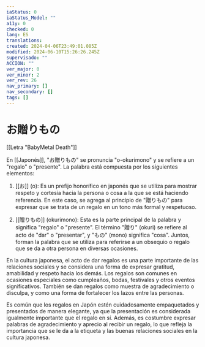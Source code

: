 ```yaml
---
iaStatus: 0
iaStatus_Model: ""
a11y: 0
checked: 0
lang: ES
translations: 
created: 2024-04-06T23:49:01.085Z
modified: 2024-06-10T15:26:26.245Z
supervisado: ""
ACCION: ""
ver_major: 0
ver_minor: 2
ver_rev: 26
nav_primary: []
nav_secondary: []
tags: []
---
```

# お贈りもの

[[Letra "BabyMetal Death"]]

En [[Japonés]], "お贈りもの" se pronuncia "o-okurimono" y se refiere a un "regalo" o "presente". La palabra está compuesta por los siguientes elementos:

1. [[お]] (o): Es un prefijo honorífico en japonés que se utiliza para mostrar respeto y cortesía hacia la persona o cosa a la que se está haciendo referencia. En este caso, se agrega al principio de "贈りもの" para expresar que se trata de un regalo en un tono más formal y respetuoso.
    
2. [[贈りもの]] (okurimono): Esta es la parte principal de la palabra y significa "regalo" o "presente". El término "贈り" (okuri) se refiere al acto de "dar" o "presentar", y "もの" (mono) significa "cosa". Juntos, forman la palabra que se utiliza para referirse a un obsequio o regalo que se da a otra persona en diversas ocasiones.
    

En la cultura japonesa, el acto de dar regalos es una parte importante de las relaciones sociales y se considera una forma de expresar gratitud, amabilidad y respeto hacia los demás. Los regalos son comunes en ocasiones especiales como cumpleaños, bodas, festivales y otros eventos significativos. También se dan regalos como muestra de agradecimiento o disculpa, y como una forma de fortalecer los lazos entre las personas.

Es común que los regalos en Japón estén cuidadosamente empaquetados y presentados de manera elegante, ya que la presentación es considerada igualmente importante que el regalo en sí. Además, es costumbre expresar palabras de agradecimiento y aprecio al recibir un regalo, lo que refleja la importancia que se le da a la etiqueta y las buenas relaciones sociales en la cultura japonesa.